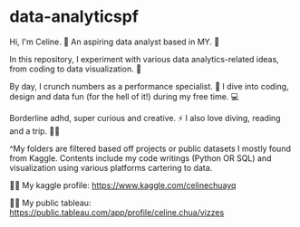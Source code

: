 # data-analyticspf
Hi, I'm Celine. 👋 An aspiring data analyst based in MY. 💪

In this repository, I experiment with various data analytics-related ideas, from coding to data visualization. 🧪

By day, I crunch numbers as a performance specialist. 🔎 I dive into coding, design and data fun (for the hell of it!) during my free time. 💻

Borderline adhd, super curious and creative. ⚡ I also love diving, reading and a trip. 🚀✨

^My folders are filtered based off projects or public datasets I mostly found from Kaggle.
Contents include my code writings (Python OR SQL) and visualization using various platforms cartering to data. 

👷🏼 My kaggle profile: https://www.kaggle.com/celinechuayq

✍🏻 My public tableau: https://public.tableau.com/app/profile/celine.chua/vizzes
